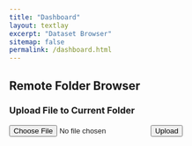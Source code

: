 ```yaml
---
title: "Dashboard"
layout: textlay
excerpt: "Dataset Browser"
sitemap: false
permalink: /dashboard.html
---
```


<h2>Remote Folder Browser</h2>
<p id="currentPath"></p>
<ul id="itemList"></ul>

<h3>Upload File to Current Folder</h3>
<input type="file" id="uploadFile">
<button onclick="uploadFile()">Upload</button>

<div id="result"></div>

<script>
let currentPath = "/remote/axis-data";

document.addEventListener("DOMContentLoaded", () => {
    loadPath(currentPath);
});

async function loadPath(path) {
    const res = await fetch('http://128.113.177.122:5000/browse', {
        method: 'POST',
        headers: { 'Content-Type': 'application/json' },
        body: JSON.stringify({ path })
    });

    const data = await res.json();
    const list = document.getElementById('itemList');
    const currentPathDisplay = document.getElementById('currentPath');

    list.innerHTML = '';
    currentPathDisplay.textContent = `Current Path: ${data.path}`;

    if (path !== "/remote/axis-data") {
        const backLi = document.createElement('li');
        backLi.innerHTML = `<a href="#" onclick="goUp()">⬅️ Back</a>`;
        list.appendChild(backLi);
    }

    if (data.status === 'success') {
        currentPath = data.path;
        data.items.forEach(item => {
            const li = document.createElement('li');
            if (item.type === 'folder') {
                li.innerHTML = `📁 <a href="#" onclick="loadPath('${currentPath}/${item.name}')">${item.name}</a>`;
            } else {
                li.innerHTML = `📄 ${item.name} <button onclick="downloadFile('${currentPath}/${item.name}')">Download</button>`;
            }
            list.appendChild(li);
        });
    } else {
        alert("Failed to load directory: " + data.error);
    }
}

function goUp() {
    const parts = currentPath.split('/');
    if (parts.length > 1) {
        parts.pop();
        currentPath = parts.join('/');
        loadPath(currentPath);
    }
}

async function downloadFile(filepath) {
    const encodedPath = encodeURIComponent(filepath);
    window.location.href = `http://128.113.177.122:5000/download?path=${encodedPath}`;
}

async function uploadFile() {
    const fileInput = document.getElementById('uploadFile');
    const file = fileInput.files[0];
    if (!file) {
        alert("Please select a file to upload.");
        return;
    }

    const formData = new FormData();
    formData.append('file', file);
    formData.append('path', currentPath);

    const res = await fetch('http://128.113.177.122:5000/upload', {
        method: 'POST',
        body: formData
    });

    const data = await res.json();
    if (data.status === 'success') {
        alert("Upload successful!");
        loadPath(currentPath);
    } else {
        alert("Upload failed: " + data.error);
    }
}
</script>
